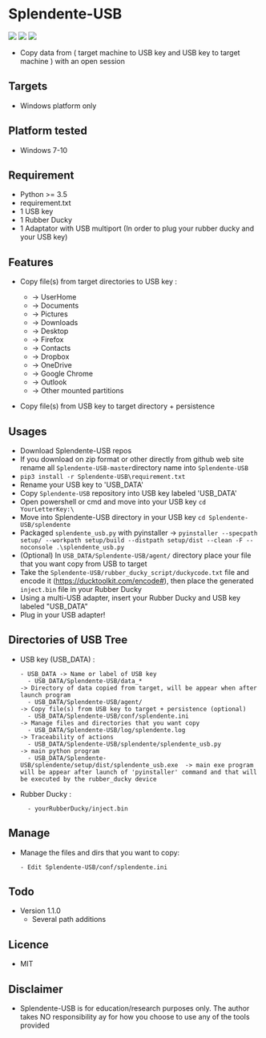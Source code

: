 # Splendente-USB

![](https://img.shields.io/badge/Python-3.6-blue.svg)
![](https://img.shields.io/badge/Version-1.0.3-green.svg)
![](https://img.shields.io/badge/Licence-MIT-red.svg)

- Copy data from ( target machine to USB key and USB key to target machine ) with an open session

## Targets
- Windows platform only

## Platform tested
- Windows 7-10

## Requirement
- Python >= 3.5
- requirement.txt
- 1 USB key
- 1 Rubber Ducky
- 1 Adaptator with USB multiport (In order to plug your rubber ducky and your USB key)

## Features
- Copy file(s) from target directories to USB key : 
  - -> UserHome
  - -> Documents 
  - -> Pictures
  - -> Downloads
  - -> Desktop
  - -> Firefox
  - -> Contacts
  - -> Dropbox
  - -> OneDrive
  - -> Google Chrome
  - -> Outlook
  - -> Other mounted partitions 
  
- Copy file(s) from USB key to target directory + persistence

## Usages
- Download Splendente-USB repos
- If you download on zip format or other directly from github web site rename all `Splendente-USB-master`directory name into `Splendente-USB` 
- `pip3 install -r Splendente-USB\requirement.txt`
- Rename your USB key to 'USB_DATA'
- Copy `Splendente-USB` repository into USB key labeled 'USB_DATA'
- Open powershell or cmd and move into your USB key `cd YourLetterKey:\`
- Move into Splendente-USB directory in your USB key `cd Splendente-USB/splendente`
- Packaged  `splendente_usb.py` with pyinstaller -> `pyinstaller --specpath setup/ --workpath setup/build --distpath setup/dist --clean -F --noconsole .\splendente_usb.py`
- (Optional) In `USB_DATA/Splendente-USB/agent/` directory place your file that you want copy from USB to target
- Take the `Splendente-USB/rubber_ducky_script/duckycode.txt` file and encode it (https://ducktoolkit.com/encode#), then place the generated `inject.bin` file in your Rubber Ducky
- Using a multi-USB adapter, insert your Rubber Ducky and USB key labeled "USB_DATA"
- Plug in your USB adapter!

## Directories of USB Tree 
- USB key (USB_DATA) :
  ```
  - USB_DATA -> Name or label of USB key
    - USB_DATA/Splendente-USB/data_*                                    -> Directory of data copied from target, will be appear when after launch program
    - USB_DATA/Splendente-USB/agent/                                    -> Copy file(s) from USB key to target + persistence (optional)
    - USB_DATA/Splendente-USB/conf/splendente.ini                       -> Manage files and directories that you want copy
    - USB_DATA/Splendente-USB/log/splendente.log                        -> Traceability of actions
    - USB_DATA/Splendente-USB/splendente/splendente_usb.py              -> main python program
    - USB_DATA/Splendente-USB/splendente/setup/dist/splendente_usb.exe  -> main exe program will be appear after launch of 'pyinstaller' command and that will be executed by the rubber_ducky device   
   ```
    
- Rubber Ducky :
  ```
    - yourRubberDucky/inject.bin
  ```
    
## Manage 
- Manage the files and dirs that you want to copy:
  ```
  - Edit Splendente-USB/conf/splendente.ini
  ```
  
## Todo
- Version 1.1.0
  - Several path additions

## Licence
- MIT

## Disclaimer
- Splendente-USB is for education/research purposes only. The author takes NO responsibility ay for how you choose to use any of the tools provided

